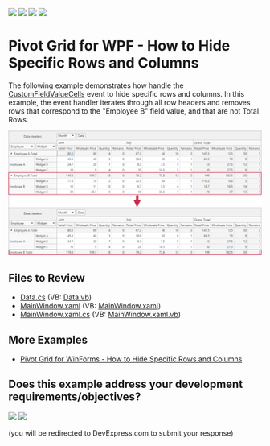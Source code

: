 <!-- default badges list -->
![](https://img.shields.io/endpoint?url=https://codecentral.devexpress.com/api/v1/VersionRange/569353530/22.1.6%2B)
[![](https://img.shields.io/badge/Open_in_DevExpress_Support_Center-FF7200?style=flat-square&logo=DevExpress&logoColor=white)](https://supportcenter.devexpress.com/ticket/details/T1129418)
[![](https://img.shields.io/badge/📖_How_to_use_DevExpress_Examples-e9f6fc?style=flat-square)](https://docs.devexpress.com/GeneralInformation/403183)
[![](https://img.shields.io/badge/💬_Leave_Feedback-feecdd?style=flat-square)](#does-this-example-address-your-development-requirementsobjectives)
<!-- default badges end -->

# Pivot Grid for WPF - How to Hide Specific Rows and Columns

The following example demonstrates how handle the [CustomFieldValueCells](https://docs.devexpress.com/WPF/DevExpress.Xpf.PivotGrid.PivotGridControl.CustomFieldValueCells) event to hide specific rows and columns. In this example, the event handler iterates through all row headers and removes rows that correspond to the "Employee B" field value, and that are not Total Rows.

![Pivot Grid](images/pivotgrid.png)

## Files to Review

* [Data.cs](./CS/WpfApp/Data.cs) (VB: [Data.vb](./VB/WpfApp/Data.vb))
* [MainWindow.xaml](./CS/WpfApp/MainWindow.xaml) (VB: [MainWindow.xaml](./VB/WpfApp/MainWindow.xaml))
* [MainWindow.xaml.cs](./CS/WpfApp/MainWindow.xaml.cs) (VB: [MainWindow.xaml.vb](./VB/WpfApp/MainWindow.xaml.vb))

## More Examples 

- [Pivot Grid for WinForms - How to Hide Specific Rows and Columns](https://github.com/DevExpress-Examples/winforms-pivot-grid-hide-specific-columns-and-rows)
<!-- feedback -->
## Does this example address your development requirements/objectives?

[<img src="https://www.devexpress.com/support/examples/i/yes-button.svg"/>](https://www.devexpress.com/support/examples/survey.xml?utm_source=github&utm_campaign=wpf-pivot-grid-hide-specific-columns-and-row&~~~was_helpful=yes) [<img src="https://www.devexpress.com/support/examples/i/no-button.svg"/>](https://www.devexpress.com/support/examples/survey.xml?utm_source=github&utm_campaign=wpf-pivot-grid-hide-specific-columns-and-row&~~~was_helpful=no)

(you will be redirected to DevExpress.com to submit your response)
<!-- feedback end -->
